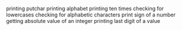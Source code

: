 printing putchar
printing alphabet
printing ten times
checking for lowercases
checking for alphabetic characters
print sign of a number
getting absolute value of an integer
printing last digit of a value
